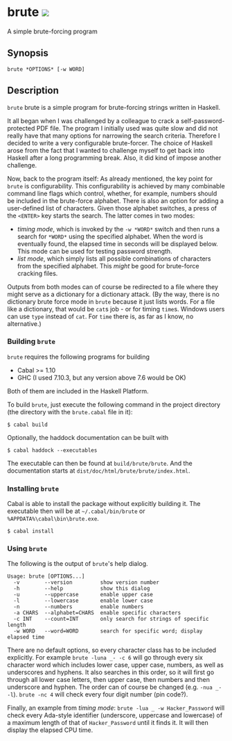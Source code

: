 # brute ![](https://jenkins.gedmin.as/job/check-manifest/badge/icon?style=plastic)
A simple brute-forcing program

## Synopsis
`brute *OPTIONS* [-w WORD]`

## Description
`brute` brute is a simple program for brute-forcing strings written in Haskell.

It all began when I was challenged by a colleague to crack a
self-password-protected PDF file. The program I initially used was quite slow
and did not really have that many options for narrowing the search criteria.
Therefore I decided to write a very configurable brute-forcer.
The choice of Haskell arose from the fact that I wanted to challenge myself
to get back into Haskell after a long programming break. Also, it did kind of
impose another challenge.

Now, back to the program itself: As already mentioned, the key point for `brute`
is configurability. This configurability is achieved by many combinable
command line flags which control, whether, for example, numbers should be
included in the brute-force alphabet. There is also an option for adding a
user-defined list of characters. Given those alphabet switches, a press of the
`<ENTER>` key starts the search. The latter comes in two modes:

  * *timing mode*, which is invoked by the `-w *WORD*` switch and then
    runs a search for `*WORD*` using the specified alphabet. When the word
    is eventually found, the elapsed time in seconds will be displayed below.
    This mode can be used for testing password strength.
  * *list mode*, which simply lists all possible combinations of characters
    from the specified alphabet. This *might* be good for brute-force cracking
    files.

Outputs from both modes can of course be redirected to a file where they might
serve as a dictionary for a dictionary attack. (By the way, there is no
dictionary brute force mode in `brute` because it just lists words. For a file
like a dictionary, that would be `cat`s job - or for timing `time`s.
Windows users can use `type` instead of `cat`. For `time` there is, as far as I
know, no alternative.)

### Building `brute`
`brute` requires the following programs for building

  * Cabal >= 1.10
  * GHC (I used 7.10.3, but any version above 7.6 would be OK)

Both of them are included in the Haskell Platform.

To build `brute`, just execute the following command in the project directory
(the directory with the `brute.cabal` file in it):

```
$ cabal build
```

Optionally, the haddock documentation can be built with

```
$ cabal haddock --executables
```

The executable can then be found at `build/brute/brute`.
And the documentation starts at `dist/doc/html/brute/brute/index.html`.

### Installing `brute`
Cabal is able to install the package without explicitly building it.
The executable then will be at `~/.cabal/bin/brute` or `%APPDATA%\cabal\bin\brute.exe`.

```
$ cabal install
```

### Using `brute`
The following is the output of `brute`'s help dialog.

```
Usage: brute [OPTIONS...]
  -v        --version         show version number
  -h        --help            show this dialog
  -u        --uppercase       enable upper case
  -l        --lowercase       enable lower case
  -n        --numbers         enable numbers
  -a CHARS  --alphabet=CHARS  enable specific characters
  -c INT    --count=INT       only search for strings of specific length
  -w WORD   --word=WORD       search for specific word; display elapsed time
```

There are no default options, so every character class has to be included
explicitly. For example `brute -luna _- -c 6` will go through every six
character word which includes lower case, upper case, numbers, as well as
underscores and hyphens. It also searches in this order, so it will first
go through all lower case letters, then upper case, then numbers and then
underscore and hyphen. The order can of course be changed (e.g. `-nua _- -l`).
`brute -nc 4` will check every four digit number (pin code?).

Finally, an example from *timing mode*: `brute -lua _ -w Hacker_Password`
will check every Ada-style identifier (underscore, uppercase and lowercase)
of a maximum length of that of `Hacker_Password` until it finds it. It will
then display the elapsed CPU time.

